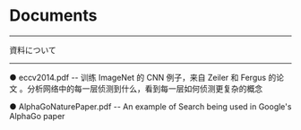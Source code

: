 # Documents
-----------------

資料について

-----------------

● eccv2014.pdf -- 训练 ImageNet 的 CNN 例子，来自 Zeiler 和 Fergus 的论文 。分析网络中的每一层侦测到什么，看到每一层如何侦测更复杂的概念 

● AlphaGoNaturePaper.pdf -- An example of Search being used in Google's AlphaGo paper
